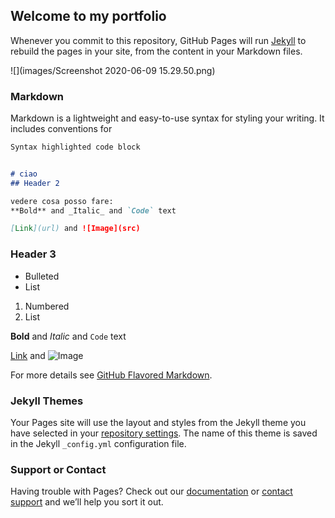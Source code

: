 ## Welcome to my portfolio


Whenever you commit to this repository, GitHub Pages will run [Jekyll](https://jekyllrb.com/) to rebuild the pages in your site, from the content in your Markdown files.

![](images/Screenshot 2020-06-09 15.29.50.png)

### Markdown

Markdown is a lightweight and easy-to-use syntax for styling your writing. It includes conventions for

```markdown
Syntax highlighted code block


# ciao
## Header 2

vedere cosa posso fare:
**Bold** and _Italic_ and `Code` text

[Link](url) and ![Image](src)
```
### Header 3

- Bulleted
- List

1. Numbered
2. List

**Bold** and _Italic_ and `Code` text

[Link](url) and ![Image](src)


For more details see [GitHub Flavored Markdown](https://guides.github.com/features/mastering-markdown/).

### Jekyll Themes

Your Pages site will use the layout and styles from the Jekyll theme you have selected in your [repository settings](https://github.com/federico1-creator/Portfolio-website/settings). The name of this theme is saved in the Jekyll `_config.yml` configuration file.

### Support or Contact

Having trouble with Pages? Check out our [documentation](https://help.github.com/categories/github-pages-basics/) or [contact support](https://github.com/contact) and we’ll help you sort it out.
